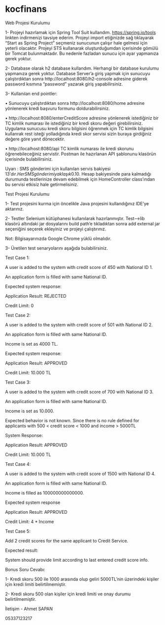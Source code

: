# kocfinans

Web Projesi Kurulumu

1-	Projeyi hazırlamak için Spring Tool Suit kullandım. https://spring.io/tools linkten indirmenizi tavsiye ederim. Projeyi import etiğinizde sağ tıklayarak “Start as Spring Project” seçmeniz sunucunun çalışır hale gelmesi için yeterli olacaktır. Projeyi STS kullanarak oluşturduğumdan içerisinde gömülü bir Tomcat bulunmaktadır. Bu nedenle fazladan sunucu için ayar yapmanıza gerek yoktur. 


2-	Database olarak h2 database kullandım. Herhangi bir database kurulumu yapmanıza gerek yoktur. Database Server’a giriş yapmak için sunucuyu çalıştırdıktan sonra http://localhost:8080/h2-console adresine giderek password kısmına “password” yazarak giriş yapabilirsiniz.


3-	Kullanılan end pointler:


•	Sunucuyu çalıştırdıktan sonra http://localhost:8080/home adresine yönlenerek kredi başvuru formunu doldurabilirsiniz.


•	http://localhost:8080/enterCreditScore adresine yönlenerek istediğiniz bir TC kimlik numarası ile istediğiniz bir kredi skoru değeri girebilirsiniz. Uygulama sunucusu kredi skoru bilgisini öğrenmek için TC kimlik bilgisini kullanrak rest isteği yolladığında kredi skor servisi sizin buraya girdiğiniz değere göre yanıt dönecektir.


•	http://localhost:8080/api  TC kimlik numarası ile kredi skorunu öğrenebileceğiniz servistir. Postman ile hazırlanan API şablonunu klasörün içerisinde bulabilirsiniz.


Uyarı : SMS gönderimi için kullanılan servis bakiyesi 13$’dır. Her SMS gönderimi yaklaşık 0.10$. Hesap bakiyesinde para kalmadığı durumunda testlerinize devam edebilmek için HomeController class’ından bu servisi etkisiz hale getirmelisiniz. 

Test Projesi Kurulumu

1-	Test projesini kurma için öncelikle Java projesini kullandığınız IDE’ye aktarınız.


2-	Testler Selenium kütüphanesi kullanılarak hazırlanmıştır. Test-->lib klasörü altındaki jar dosyalarını build path’e tıkladıktan sonra add external jar seçeniğini seçerek ekleyiniz ve projeyi çalıştırınız.


Not: Bilgisayarınızda Google Chrome yüklü olmalıdır.


3-	Üretilen test senaryolarını aşağıda bulabilirsiniz.



Test Case 1:



A user is added to the system with credit score of 450 with National ID 1.


An application form is filled with same National ID.


Expected system response:


Application Result: REJECTED


Credit Limit: 0



Test Case 2:



A user is added to the system with credit score of 501 with National ID 2.


An application form is filled with same National ID.


Income is set as 4000 TL.


Expected system response:


Application Result: APPROVED


Credit Limit: 10.000 TL



Test Case 3:



A user is added to the system with credit score of 700 with National ID 3.


An application form is filled with same National ID.


Income is set as 10.000.


Expected behavior is not known. Since there is no rule defined for applicants with 500 < credit score < 1000 and income > 5000TL


System Response:


Application Result: APPROVED


Credit Limit: 10.000 TL


Test Case 4:

A user is added to the system with credit score of 1500 with National ID 4.


An application form is filled with same National ID.


Income is filled as 100000000000000.


Expected system response


Application Result: APPROVED


Credit Limit: 4 * Income



Test Case 5:



Add 2 credit scores for the same applicant to Credit Service.


Expected result:


System should provide limit according to last entered credit score info. 



 
Bonus Soru Cevabı: 



1-	Kredi skoru 500 ile 1000 arasında olup geliri 5000TL’nin üzerindeki kişiler için kredi limiti belirtilmemiştir.


2-	Kredi skoru 500 olan kişiler için kredi limiti ve onay durumu belirtilmemiştir.




İletişim - Ahmet SAPAN


05337123217



